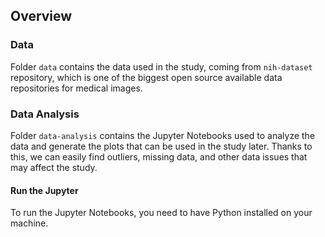 ## Overview

### Data

Folder `data` contains the data used in the study, coming from `nih-dataset` repository, which
is one of the biggest open source available data repositories for medical images.

### Data Analysis

Folder `data-analysis` contains the Jupyter Notebooks used to analyze the data and generate the plots
that can be used in the study later. Thanks to this, we can easily find outliers, missing data, and other
data issues that may affect the study.

#### Run the Jupyter

To run the Jupyter Notebooks, you need to have Python installed on your machine.

```bash

```
